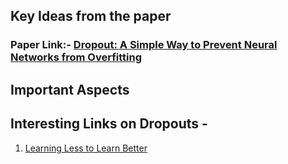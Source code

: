 
## Key Ideas from the paper
### Paper Link:- [Dropout: A Simple Way to Prevent Neural Networks from Overfitting](http://jmlr.org/papers/volume15/srivastava14a.old/srivastava14a.pdf)



## Important Aspects 

## Interesting Links on Dropouts -
1) [Learning Less to Learn Better](https://medium.com/@amarbudhiraja/https-medium-com-amarbudhiraja-learning-less-to-learn-better-dropout-in-deep-machine-learning-74334da4bfc5)
